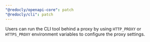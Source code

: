 ```yaml
---
"@redocly/openapi-core": patch
"@redocly/cli": patch
---
```


Users can run the CLI tool behind a proxy by using `HTTP_PROXY` or `HTTPS_PROXY` environment variables to configure the proxy settings.

